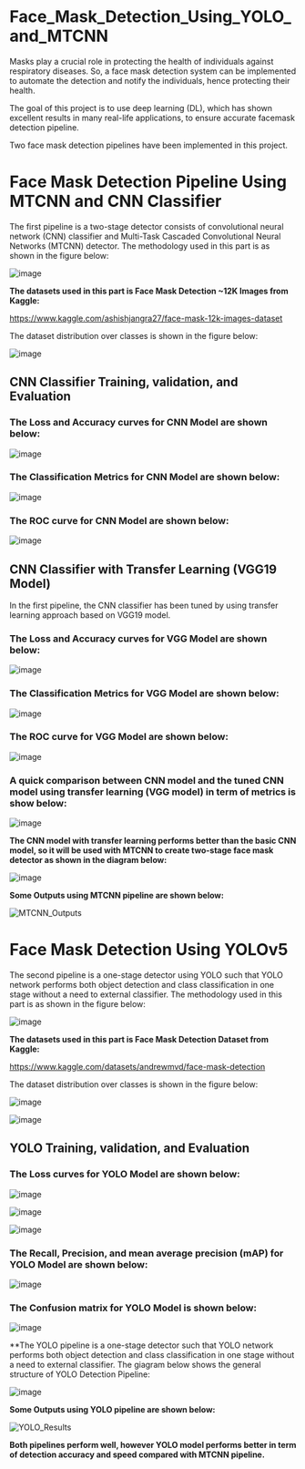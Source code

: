 # Face_Mask_Detection_Using_YOLO_and_MTCNN


Masks play a crucial role in protecting the health of individuals against respiratory diseases. So, a face mask detection system can be implemented to automate the detection and notify the individuals, hence protecting their health. 

The goal of this project is to use deep learning (DL), which has shown excellent results in many real-life applications, to ensure accurate facemask detection pipeline. 

Two face mask detection pipelines have been implemented in this project. 

# Face Mask Detection Pipeline Using MTCNN and CNN Classifier

The first pipeline is a two-stage detector consists of convolutional neural network (CNN) classifier and Multi-Task Cascaded Convolutional Neural Networks (MTCNN) detector. The methodology used in this part is as shown in the figure below:

![image](https://user-images.githubusercontent.com/89004966/163080746-57a20ec9-081e-4a96-8686-0b193f50f2ba.png)

**The datasets used in this part is Face Mask Detection ~12K Images from Kaggle:**

https://www.kaggle.com/ashishjangra27/face-mask-12k-images-dataset

The dataset distribution over classes is shown in the figure below:

![image](https://user-images.githubusercontent.com/89004966/163081325-b879dafc-8737-4405-b56f-e61051641c47.png)

## CNN Classifier Training, validation, and Evaluation

### The Loss and Accuracy curves for CNN Model are shown below:

![image](https://user-images.githubusercontent.com/89004966/163081474-22a218e0-80b1-4dad-a4c0-0c6bb8652c3e.png)

### The Classification Metrics for CNN Model are shown below:

![image](https://user-images.githubusercontent.com/89004966/163081707-02613987-aea2-4d2e-b006-05c54d19674d.png)

### The ROC curve for CNN Model are shown below:

![image](https://user-images.githubusercontent.com/89004966/163081849-1ea7d061-a536-4ee9-84d1-1a4e73954110.png)

## CNN Classifier with Transfer Learning (VGG19 Model)

In the first pipeline, the CNN classifier has been tuned by using transfer learning approach based on VGG19 model.

### The Loss and Accuracy curves for VGG Model are shown below:

![image](https://user-images.githubusercontent.com/89004966/163082181-0a3d4597-c416-4c0e-9cf6-4bd277bcdccc.png)

### The Classification Metrics for VGG Model are shown below:

![image](https://user-images.githubusercontent.com/89004966/163082225-20c58720-2d0e-4a84-9ddf-3b513f164f5a.png)

### The ROC curve for VGG Model are shown below:

![image](https://user-images.githubusercontent.com/89004966/163082254-8474711c-a029-47c9-96e0-db6469c021c5.png)

### A quick comparison between CNN model and the tuned CNN model using transfer learning (VGG model) in term of metrics is show below:

![image](https://user-images.githubusercontent.com/89004966/163082651-67a0df7a-c6f3-45c3-9d39-99ead89fecf9.png)


**The CNN model with transfer learning performs better than the basic CNN model, so it will be used with MTCNN to create two-stage face mask detector as shown in the diagram below:**

![image](https://user-images.githubusercontent.com/89004966/163082487-9f050744-10ee-47a4-95fc-7f371a109cdd.png)

**Some Outputs using MTCNN pipeline are shown below:**

![MTCNN_Outputs](https://user-images.githubusercontent.com/89004966/163082747-0a6b864e-43c9-4c58-b04a-74734677dabf.gif)

# Face Mask Detection Using YOLOv5

The second pipeline is a one-stage detector using YOLO such that YOLO network performs both object detection and class classification in one stage without a need to external classifier. The methodology used in this part is as shown in the figure below:

![image](https://user-images.githubusercontent.com/89004966/163080890-491646b8-b1cc-479f-a5e0-2afcb374471a.png)


**The datasets used in this part is Face Mask Detection Dataset from Kaggle:**

https://www.kaggle.com/datasets/andrewmvd/face-mask-detection

The dataset distribution over classes is shown in the figure below:

![image](https://user-images.githubusercontent.com/89004966/163083608-efa84497-eee4-49ae-b8d2-06e414f3ea05.png)


![image](https://user-images.githubusercontent.com/89004966/163083636-5ffa8228-cb07-465d-97c0-97b43366c979.png)


## YOLO Training, validation, and Evaluation

### The Loss curves for YOLO Model are shown below:

![image](https://user-images.githubusercontent.com/89004966/163084177-3eb30913-28b3-4cae-bea8-b15547d6c24b.png)

![image](https://user-images.githubusercontent.com/89004966/163084270-518948a0-ad3b-4f9f-9013-969e629a7734.png)

![image](https://user-images.githubusercontent.com/89004966/163084406-967f6e8d-4b82-4b35-b4ee-b647f8528404.png)


### The Recall, Precision, and mean average precision (mAP) for YOLO Model are shown below:

![image](https://user-images.githubusercontent.com/89004966/163084533-69ad37e7-053f-46fd-9184-d80eae1111e0.png)

### The Confusion matrix for YOLO Model is shown below:

![image](https://user-images.githubusercontent.com/89004966/163084608-ec7cf312-072e-4dad-a694-279b15755b6b.png)

**The YOLO pipeline is a one-stage detector such that YOLO network performs both object detection and class classification in one stage without a need to external classifier. The giagram below shows the general structure of YOLO Detection Pipeline:

![image](https://user-images.githubusercontent.com/89004966/163084672-1b676a99-b196-4997-b84e-6c7be443ee32.png)

**Some Outputs using YOLO pipeline are shown below:**

![YOLO_Results](https://user-images.githubusercontent.com/89004966/163084972-d8e40e0b-6152-4a83-a7da-dfad3117463c.gif)


**Both pipelines perform well, however YOLO model performs better in term of detection accuracy and speed compared with MTCNN pipeline.**



